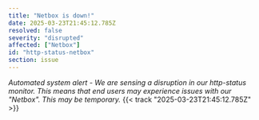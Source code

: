 ```yaml
---
title: "Netbox is down!"
date: 2025-03-23T21:45:12.785Z
resolved: false
severity: "disrupted"
affected: ["Netbox"]
id: "http-status-netbox"
section: issue
---
```


**Automated system alert* - We are sensing a disruption in our http-status monitor. This means that end users may experience issues with our "Netbox". This may be temporary.* {{< track "2025-03-23T21:45:12.785Z" >}}

